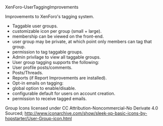 XenForo-UserTaggingImprovements

Improvements to XenForo's tagging system.

- Taggable user groups.
 - customizable icon per group (small + large).
 - membership can be viewed on the front-end.
 - user group may be private, at which point only members can tag that group.
 - permission to tag taggable groups.
 - Admin privilage to view all taggable groups.
- User group tagging supports the following:
 - User profile posts/comments.
 - Posts/Threads.
 - Reports (if Report Improvements are installed).
- Opt-in emails on tagging:
 - global option to enable/disable.
 - configurable default for users on account creation.
 - permission to receive tagged emails.

Group Icons licensed under CC Attribution-Noncommercial-No Derivate 4.0
Sourced; http://www.iconarchive.com/show/sleek-xp-basic-icons-by-hopstarter/User-Group-icon.html